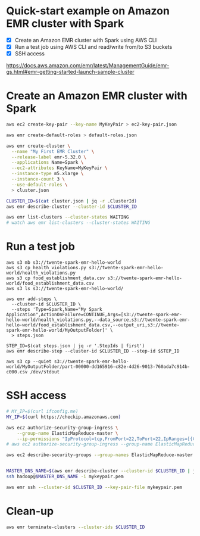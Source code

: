 # Quick-start example on Amazon EMR cluster with Spark

- [x] Create an Amazon EMR cluster with Spark using AWS CLI
- [x] Run a test job using AWS CLI and read/write from/to S3 buckets
- [x] SSH access

https://docs.aws.amazon.com/emr/latest/ManagementGuide/emr-gs.html#emr-getting-started-launch-sample-cluster

# Create an Amazon EMR cluster with Spark

```bash
aws ec2 create-key-pair --key-name MyKeyPair > ec2-key-pair.json

aws emr create-default-roles > default-roles.json
```

```bash
aws emr create-cluster \
  --name "My First EMR Cluster" \
  --release-label emr-5.32.0 \
  --applications Name=Spark \
  --ec2-attributes KeyName=MyKeyPair \
  --instance-type m5.xlarge \
  --instance-count 3 \
  --use-default-roles \
  > cluster.json

CLUSTER_ID=$(cat cluster.json | jq -r .ClusterId)
aws emr describe-cluster --cluster-id $CLUSTER_ID

aws emr list-clusters --cluster-states WAITING
# watch aws emr list-clusters --cluster-states WAITING
```

# Run a test job

```
aws s3 mb s3://twente-spark-emr-hello-world
aws s3 cp health_violations.py s3://twente-spark-emr-hello-world/health_violations.py
aws s3 cp food_establishment_data.csv s3://twente-spark-emr-hello-world/food_establishment_data.csv
aws s3 ls s3://twente-spark-emr-hello-world/

aws emr add-steps \
  --cluster-id $CLUSTER_ID \
  --steps 'Type=Spark,Name="My Spark Application",ActionOnFailure=CONTINUE,Args=[s3://twente-spark-emr-hello-world/health_violations.py,--data_source,s3://twente-spark-emr-hello-world/food_establishment_data.csv,--output_uri,s3://twente-spark-emr-hello-world/MyOutputFolder]' \
  > steps.json

STEP_ID=$(cat steps.json | jq -r '.StepIds | first')
aws emr describe-step --cluster-id $CLUSTER_ID --step-id $STEP_ID

aws s3 cp --quiet s3://twente-spark-emr-hello-world/MyOutputFolder/part-00000-dd165916-c82e-4d26-9013-760ada7c914b-c000.csv /dev/stdout
```

# SSH access

```bash
# MY_IP=$(curl ifconfig.me)
MY_IP=$(curl https://checkip.amazonaws.com)

aws ec2 authorize-security-group-ingress \
    --group-name ElasticMapReduce-master \
    --ip-permissions "IpProtocol=tcp,FromPort=22,ToPort=22,IpRanges=[{CidrIp=$MY_IP/32,Description=\"SSH access from my IP address\"}]"
# aws ec2 authorize-security-group-ingress --group-name ElasticMapReduce-master --protocol tcp --port 22 --cidr $MY_IP/32

aws ec2 describe-security-groups --group-names ElasticMapReduce-master


MASTER_DNS_NAME=$(aws emr describe-cluster --cluster-id $CLUSTER_ID | jq -r .Cluster.MasterPublicDnsName)
ssh hadoop@$MASTER_DNS_NAME -i mykeypair.pem

aws emr ssh --cluster-id $CLUSTER_ID --key-pair-file mykeypair.pem
```

# Clean-up

```bash
aws emr terminate-clusters --cluster-ids $CLUSTER_ID
```
